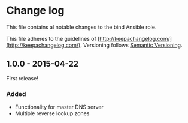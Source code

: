 # Change log

This file contains al notable changes to the bind Ansible role.

This file adheres to the guidelines of [http://keepachangelog.com/](http://keepachangelog.com/). Versioning follows [Semantic Versioning](http://semver.org/).

## 1.0.0 - 2015-04-22

First release!

### Added

- Functionality for master DNS server
- Multiple reverse lookup zones

